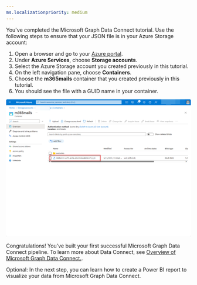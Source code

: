 ```yaml
---
ms.localizationpriority: medium
---
```


<!-- markdownlint-disable MD002 MD041 -->

You've completed the Microsoft Graph Data Connect tutorial. Use the following steps to ensure that your JSON file is in your Azure Storage account:

1. Open a browser and go to your [Azure portal](https://portal.azure.com/#home).
2. Under **Azure Services**, choose **Storage accounts**.
3. Select the Azure Storage account you created previously in this tutorial.
4. On the left navigation pane, choose **Containers**.
5. Choose the **m365mails** container that you created previously in this tutorial.
6. You should see the file with a GUID name in your container.

![A screenshot of the Azure portal user interface that shows the newly created file in the Azure Storage container.](../concepts/images/data-connect-storageaccountcompletion.png)

Congratulations! You've built your first successful Microsoft Graph Data Connect pipeline. To learn more about Data Connect, see [Overview of Microsoft Graph Data Connect.](/graph/data-connect-concept-overview).

Optional: In the next step, you can learn how to create a Power BI report to visualize your data from Microsoft Graph Data Connect.
